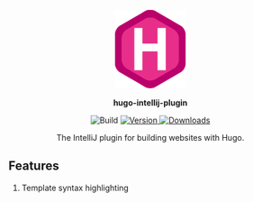 <p align="center">
    <img src="hugo.png" alt="Hugo">
</p>

<p align="center">
    <strong>hugo-intellij-plugin</strong>
</p>

<p align="center">
    <img src="https://github.com/corytheboyd/hugo-intellij-plugin/workflows/Build/badge.svg" alt="Build">
    <a href="https://plugins.jetbrains.com/plugin/PLUGIN_ID">
        <img src="https://img.shields.io/jetbrains/plugin/v/PLUGIN_ID.svg" alt="Version">
    </a>
    <a href="https://plugins.jetbrains.com/plugin/PLUGIN_ID">
        <img src="https://img.shields.io/jetbrains/plugin/d/PLUGIN_ID.svg" alt="Downloads">
    </a>
</p>

<p align="center">
<!-- Plugin description -->
The IntelliJ plugin for building websites with Hugo.
<!-- Plugin description end -->
</p>

## Features

1. Template syntax highlighting
